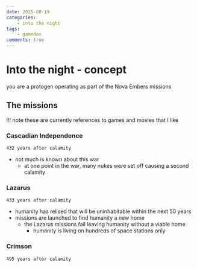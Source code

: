 ```yaml
---
date: 2025-08-19
categories:
    - into the night 
tags:
    - gamedev
comments: true
---
```

# Into the night - concept
you are a protogen operating as part of the Nova Embers missions

## The missions
!!! note
    these are currently references to games and movies that I like
### Cascadian Independence
` 432 years after calamity `
- not much is known about this war
    - at one point in the war, many nukes were set off causing a second calamity
### Lazarus
` 433 years after calamity `
- humanity has relised that will be uninhabitable within the next 50 years
- missions are launched to find humanity a new home 
    - the Lazarus missions fail leaving humanity without a viable home
        - humanity is living on hundreds of space stations only
### Crimson
` 495 years after calamity `